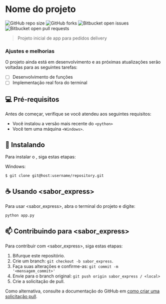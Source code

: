 # Nome do projeto

![GitHub repo size](https://img.shields.io/github/repo-size/arturviannaa/sabor-express?style=for-the-badge)
![GitHub forks](https://img.shields.io/github/forks/arturviannaa/sabor-express?style=for-the-badge)
![Bitbucket open issues](https://img.shields.io/bitbucket/issues/arturviannaa/sabor-express?style=for-the-badge)
![Bitbucket open pull requests](https://img.shields.io/bitbucket/pr-raw/arturviannaa/sabor-express?style=for-the-badge)

> Projeto inicial de app para pedidos delivery

### Ajustes e melhorias

O projeto ainda está em desenvolvimento e as próximas atualizações serão voltadas para as seguintes tarefas:

- [ ] Desenvolvimento de funções
- [ ] Implementação real fora do terminal

## 💻 Pré-requisitos

Antes de começar, verifique se você atendeu aos seguintes requisitos:

- Você instalou a versão mais recente do `<python>`
- Você tem uma máquina `<Windows>`.

## 🚀 Instalando <sabor-express>

Para instalar o <sabor-express>, siga estas etapas:

Windows:

```
$ git clone git@host:username/repository.git
```

## ☕ Usando <sabor_express>

Para usar <sabor_express>, abra o terminal do projeto e digite:

```
python app.py
```

## 📫 Contribuindo para <sabor_express>

Para contribuir com <sabor_express>, siga estas etapas:

1. Bifurque este repositório.
2. Crie um branch: `git checkout -b sabor_express`.
3. Faça suas alterações e confirme-as: `git commit -m '<mensagem_commit>'`
4. Envie para o branch original: `git push origin sabor_express / <local>`
5. Crie a solicitação de pull.

Como alternativa, consulte a documentação do GitHub em [como criar uma solicitação pull](https://help.github.com/en/github/collaborating-with-issues-and-pull-requests/creating-a-pull-request).
